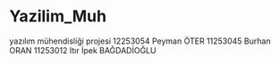 # Yazilim_Muh
yazılım mühendisliği projesi
12253054 Peyman ÖTER 
11253045 Burhan ORAN
11253012 Itır İpek BAĞDADİOĞLU
